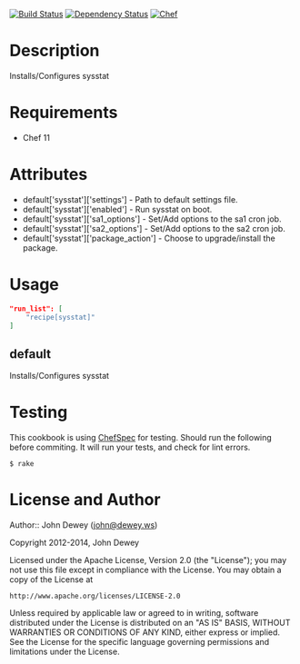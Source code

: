 [![Build Status](http://img.shields.io/travis/retr0h/cookbook-sysstat.svg?style=flat-square)](https://travis-ci.org/retr0h/cookbook-sysstat)
[![Dependency Status](http://img.shields.io/gemnasium/retr0h/cookbook-sysstat.svg?style=flat-square)](https://gemnasium.com/retr0h/cookbook-sysstat)
[![Chef](http://img.shields.io/cookbook/v/sysstat.svg?style=flat-square)](https://supermarket.getchef.com/cookbooks/sysstat)

Description
===========

Installs/Configures sysstat

Requirements
============

* Chef 11

Attributes
==========

* default['sysstat']['settings'] - Path to default settings file.
* default['sysstat']['enabled'] - Run sysstat on boot.
* default['sysstat']['sa1_options'] - Set/Add options to the sa1 cron job.
* default['sysstat']['sa2_options'] - Set/Add options to the sa2 cron job.
* default['sysstat']['package_action'] - Choose to upgrade/install the package.

Usage
=====

```json
"run_list": [
    "recipe[sysstat]"
]
```

default
-------

Installs/Configures sysstat

Testing
=======

This cookbook is using [ChefSpec](https://github.com/acrmp/chefspec) for
testing. Should run the following before commiting. It will run your tests,
and check for lint errors.

    $ rake

License and Author
==================

Author:: John Dewey (<john@dewey.ws>)

Copyright 2012-2014, John Dewey

Licensed under the Apache License, Version 2.0 (the "License");
you may not use this file except in compliance with the License.
You may obtain a copy of the License at

    http://www.apache.org/licenses/LICENSE-2.0

Unless required by applicable law or agreed to in writing, software
distributed under the License is distributed on an "AS IS" BASIS,
WITHOUT WARRANTIES OR CONDITIONS OF ANY KIND, either express or implied.
See the License for the specific language governing permissions and
limitations under the License.
